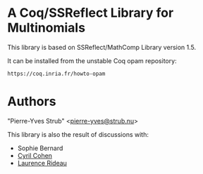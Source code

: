 A Coq/SSReflect Library for Multinomials
========================================================================

  This library is based on SSReflect/MathComp Library version 1.5.

  It can be installed from the unstable Coq opam repository:

    https://coq.inria.fr/howto-opam

Authors
========================================================================

  "Pierre-Yves Strub" \<pierre-yves@strub.nu\>

This library is also the result of discussions with:

  - Sophie Bernard
  - [Cyril Cohen](http://perso.crans.org/cohen/)
  - [Laurence Rideau](http://www-sop.inria.fr/members/Laurence.Rideau/)
